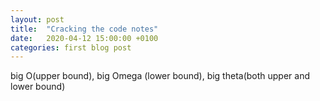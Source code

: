 ```yaml
---
layout: post
title:  "Cracking the code notes"
date:   2020-04-12 15:00:00 +0100
categories: first blog post
---
```


big O(upper bound), big Omega (lower bound), big theta(both upper and lower bound)